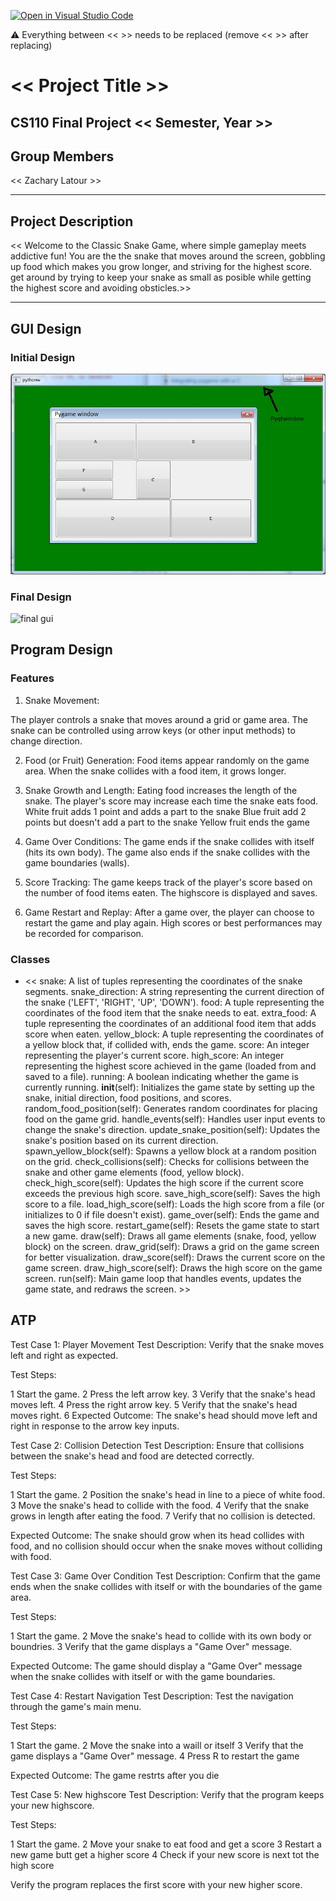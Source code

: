 [![Open in Visual Studio Code](https://classroom.github.com/assets/open-in-vscode-718a45dd9cf7e7f842a935f5ebbe5719a5e09af4491e668f4dbf3b35d5cca122.svg)](https://classroom.github.com/online_ide?assignment_repo_id=14588130&assignment_repo_type=AssignmentRepo)

:warning: Everything between << >> needs to be replaced (remove << >> after replacing)

# << Project Title >>
## CS110 Final Project  << Semester, Year >>

## Group Members

<< Zachary Latour >>

***

## Project Description

<< Welcome to the Classic Snake Game, where simple gameplay meets addictive fun! You are the the snake that moves around the screen, gobbling up food which makes you grow longer, and striving for the highest score. get around by trying to keep your snake as small as posible while getting the highest score and avoiding obsticles.>>

***    

## GUI Design

### Initial Design

![initial gui](assets/gui.jpg)

### Final Design

![final gui](assets/finalgui.jpg)

## Program Design

### Features

1. Snake Movement:

The player controls a snake that moves around a grid or game area.
The snake can be controlled using arrow keys (or other input methods) to change direction.

2. Food (or Fruit) Generation:
Food items appear randomly on the game area.
When the snake collides with a food item, it grows longer.

3. Snake Growth and Length:
Eating food increases the length of the snake.
The player's score may increase each time the snake eats food.
White fruit adds 1 point and adds a part to the snake
Blue fruit add 2 points but doesn't add a part to the snake
Yellow fruit ends the game

4. Game Over Conditions:
The game ends if the snake collides with itself (hits its own body).
The game also ends if the snake collides with the game boundaries (walls).

5. Score Tracking:
The game keeps track of the player's score based on the number of food items eaten.
The highscore is displayed and saves.

6. Game Restart and Replay:
After a game over, the player can choose to restart the game and play again.
High scores or best performances may be recorded for comparison.


### Classes

- << snake: A list of tuples representing the coordinates of the snake segments.
snake_direction: A string representing the current direction of the snake ('LEFT', 'RIGHT', 'UP', 'DOWN').
food: A tuple representing the coordinates of the food item that the snake needs to eat.
extra_food: A tuple representing the coordinates of an additional food item that adds score when eaten.
yellow_block: A tuple representing the coordinates of a yellow block that, if collided with, ends the game.
score: An integer representing the player's current score.
high_score: An integer representing the highest score achieved in the game (loaded from and saved to a file).
running: A boolean indicating whether the game is currently running.
__init__(self): Initializes the game state by setting up the snake, initial direction, food positions, and scores.
random_food_position(self): Generates random coordinates for placing food on the game grid.
handle_events(self): Handles user input events to change the snake's direction.
update_snake_position(self): Updates the snake's position based on its current direction.
spawn_yellow_block(self): Spawns a yellow block at a random position on the grid.
check_collisions(self): Checks for collisions between the snake and other game elements (food, yellow block).
check_high_score(self): Updates the high score if the current score exceeds the previous high score.
save_high_score(self): Saves the high score to a file.
load_high_score(self): Loads the high score from a file (or initializes to 0 if file doesn't exist).
game_over(self): Ends the game and saves the high score.
restart_game(self): Resets the game state to start a new game.
draw(self): Draws all game elements (snake, food, yellow block) on the screen.
draw_grid(self): Draws a grid on the game screen for better visualization.
draw_score(self): Draws the current score on the game screen.
draw_high_score(self): Draws the high score on the game screen.
run(self): Main game loop that handles events, updates the game state, and redraws the screen. >>

## ATP

Test Case 1: Player Movement
Test Description: Verify that the snake moves left and right as expected.

Test Steps:

1 Start the game.
2 Press the left arrow key.
3 Verify that the snake's head moves left.
4 Press the right arrow key.
5 Verify that the snake's head moves right.
6 Expected Outcome: The snake's head should move left and right in response to the arrow key inputs.

Test Case 2: Collision Detection
Test Description: Ensure that collisions between the snake's head and food are detected correctly.

Test Steps:

1 Start the game.
2 Position the snake's head in line to a piece of white food.
3 Move the snake's head to collide with the food.
4 Verify that the snake grows in length after eating the food.
7 Verify that no collision is detected.

Expected Outcome: The snake should grow when its head collides with food, and no collision should occur when the snake moves without colliding with food.

Test Case 3: Game Over Condition
Test Description: Confirm that the game ends when the snake collides with itself or with the boundaries of the game area.

Test Steps:

1 Start the game.
2 Move the snake's head to collide with its own body or boundries.
3 Verify that the game displays a "Game Over" message.

Expected Outcome: The game should display a "Game Over" message when the snake collides with itself or with the game boundaries.

Test Case 4: Restart Navigation
Test Description: Test the navigation through the game's main menu.

Test Steps:

1 Start the game.
2 Move the snake into a waill or itself
3 Verify that the game displays a "Game Over" message.
4 Press R to restart the game

Expected Outcome: The game restrts after you die

Test Case 5: New highscore
Test Description: Verify that the program keeps your new highscore.

Test Steps:

1 Start the game.
2 Move your snake to eat food and get a score
3 Restart a new game butt get a higher score
4 Check if your new score is next tot the high score

Verify the program replaces the first score with your new higher score.
